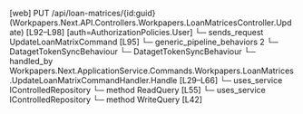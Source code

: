 [web] PUT /api/loan-matrices/{id:guid}  (Workpapers.Next.API.Controllers.Workpapers.LoanMatricesController.Update)  [L92–L98] [auth=AuthorizationPolicies.User]
  └─ sends_request UpdateLoanMatrixCommand [L95]
    └─ generic_pipeline_behaviors 2
      └─ DatagetTokenSyncBehaviour
      └─ DatagetTokenSyncBehaviour
    └─ handled_by Workpapers.Next.ApplicationService.Commands.Workpapers.LoanMatrices.UpdateLoanMatrixCommandHandler.Handle [L29–L66]
      └─ uses_service IControlledRepository<Client>
        └─ method ReadQuery [L55]
      └─ uses_service IControlledRepository<LoanMatrix>
        └─ method WriteQuery [L42]

